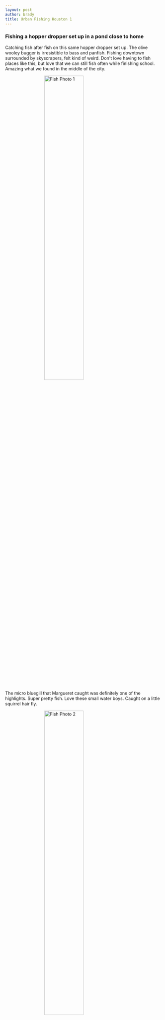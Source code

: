 ```yaml
---
layout: post
author: brady
title: Urban Fishing Houston 1
---
```


### Fishing a hopper dropper set up in a pond close to home

Catching fish after fish on this same hopper dropper set up. The olive wooley bugger is irresistible to bass and panfish. Fishing downtown surrounded by skyscrapers, felt kind of weird. Don't love having to fish places like this, but love that we can still fish often while finishing school. Amazing what we found in the middle of the city.

<img src="{{site.baseurl}}/assets/images/fishing-03-25-24/Fishing1.jpg" alt="Fish Photo 1" style="width: 50%; margin: auto; display: block; margin-bottom: 20px;">

The micro bluegill that Margueret caught was definitely one of the highlights. Super pretty fish. Love these small water boys. Caught on a little squirrel hair fly.

<img src="{{site.baseurl}}/assets/images/fishing-03-25-24/Fishing2.jpg" alt="Fish Photo 2" style="width: 50%; margin: auto; display: block; margin-bottom: 20px;">

A nice largemouth that I caught. Came out of nowhere and hit my fly.

<img src="{{site.baseurl}}/assets/images/fishing-03-25-24/Fishing3.jpg" alt="Fish Photo 3" style="width: 50%; margin: auto; display: block; margin-bottom: 20px;">

Caught this chunker close by the micro bluegill.

<img src="{{site.baseurl}}/assets/images/fishing-03-25-24/Fishing4.jpg" alt="Fish Photo 4" style="width: 50%; margin: auto; display: block; margin-bottom: 20px;">

This rascal inhaled my hopper. Caught him near this massive carp/koi that was swimming around sucking in flower blossom petals off the surface. Felt like making a cast to the carp in any of the pools in this area would've been cheating as they obviously wait around for people to feed them.
